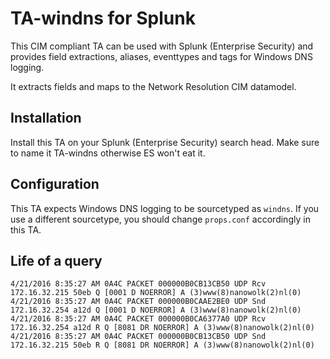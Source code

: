 # TA-windns for Splunk

This CIM compliant TA can be used with Splunk (Enterprise Security) and provides
field extractions, aliases, eventtypes and tags for Windows DNS logging.

It extracts fields and maps to the Network Resolution CIM datamodel.

## Installation

Install this TA on your Splunk (Enterprise Security) search head. Make sure to
name it TA-windns otherwise ES won't eat it. 

## Configuration

This TA expects Windows DNS logging to be sourcetyped as `windns`. If you use a
different sourcetype, you should change `props.conf` accordingly in this TA.

## Life of a query

```
4/21/2016 8:35:27 AM 0A4C PACKET 000000B0CB13CB50 UDP Rcv 172.16.32.215 50eb Q [0001 D NOERROR] A (3)www(8)nanowolk(2)nl(0)
4/21/2016 8:35:27 AM 0A4C PACKET 000000B0CAAE2BE0 UDP Snd 172.16.32.254 a12d Q [0001 D NOERROR] A (3)www(8)nanowolk(2)nl(0)
4/21/2016 8:35:27 AM 0A4C PACKET 000000B0CA6377A0 UDP Rcv 172.16.32.254 a12d R Q [8081 DR NOERROR] A (3)www(8)nanowolk(2)nl(0)
4/21/2016 8:35:27 AM 0A4C PACKET 000000B0CB13CB50 UDP Snd 172.16.32.215 50eb R Q [8081 DR NOERROR] A (3)www(8)nanowolk(2)nl(0)

```

